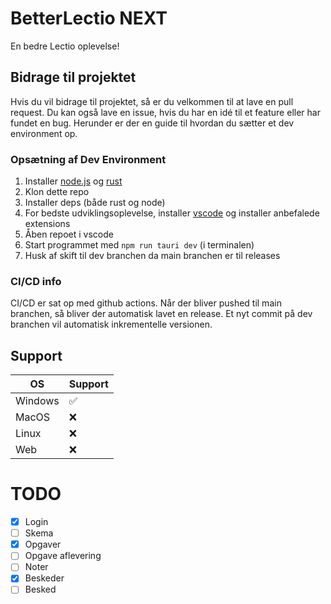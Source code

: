 # BetterLectio NEXT
En bedre Lectio oplevelse!

## Bidrage til projektet
Hvis du vil bidrage til projektet, så er du velkommen til at lave en pull request. Du kan også lave en issue, hvis du har en idé til et feature eller har fundet en bug. Herunder er der en guide til hvordan du sætter et dev environment op.

### Opsætning af Dev Environment
1. Installer [node.js](https://nodejs.org/en/) og [rust](https://www.rust-lang.org/tools/install)
2. Klon dette repo
3. Installer deps (både rust og node)
4. For bedste udviklingsoplevelse, installer [vscode](https://code.visualstudio.com/) og installer anbefalede extensions
5. Åben repoet i vscode
6. Start programmet med `npm run tauri dev` (i terminalen)
7. Husk af skift til dev branchen da main branchen er til releases

### CI/CD info
CI/CD er sat op med github actions. Når der bliver pushed til main branchen, så bliver der automatisk lavet en release. Et nyt commit på dev branchen vil automatisk inkrementelle versionen.


## Support
| OS | Support |
| --- | --- |
| Windows | ✅ |
| MacOS | ❌ |
| Linux | ❌ |
| Web | ❌ |


# TODO
- [x] Login
- [ ] Skema
- [x] Opgaver
- [ ] Opgave aflevering
- [ ] Noter
- [x] Beskeder
- [ ] Besked